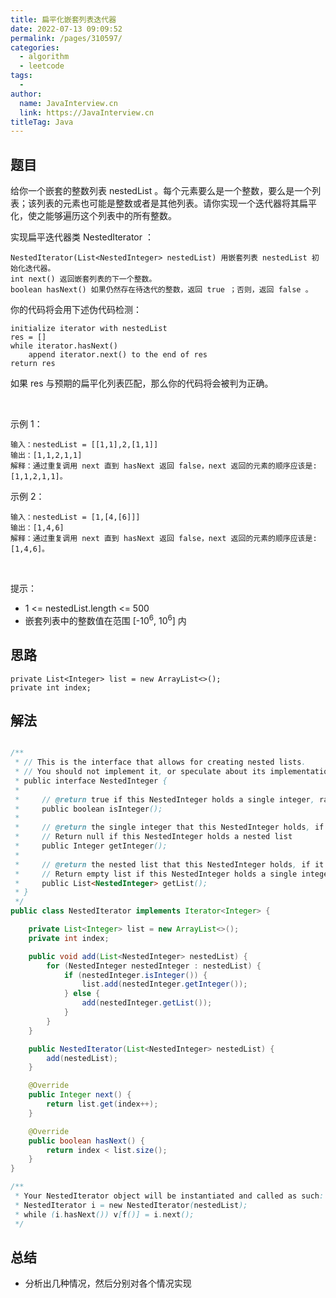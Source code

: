 ```yaml
---
title: 扁平化嵌套列表迭代器
date: 2022-07-13 09:09:52
permalink: /pages/310597/
categories:
  - algorithm
  - leetcode
tags:
  - 
author: 
  name: JavaInterview.cn
  link: https://JavaInterview.cn
titleTag: Java
---
```


## 题目

给你一个嵌套的整数列表 nestedList 。每个元素要么是一个整数，要么是一个列表；该列表的元素也可能是整数或者是其他列表。请你实现一个迭代器将其扁平化，使之能够遍历这个列表中的所有整数。

实现扁平迭代器类 NestedIterator ：

    NestedIterator(List<NestedInteger> nestedList) 用嵌套列表 nestedList 初始化迭代器。
    int next() 返回嵌套列表的下一个整数。
    boolean hasNext() 如果仍然存在待迭代的整数，返回 true ；否则，返回 false 。
你的代码将会用下述伪代码检测：

    initialize iterator with nestedList
    res = []
    while iterator.hasNext()
        append iterator.next() to the end of res
    return res
如果 res 与预期的扁平化列表匹配，那么你的代码将会被判为正确。

 

示例 1：

    输入：nestedList = [[1,1],2,[1,1]]
    输出：[1,1,2,1,1]
    解释：通过重复调用 next 直到 hasNext 返回 false，next 返回的元素的顺序应该是: [1,1,2,1,1]。
示例 2：

    输入：nestedList = [1,[4,[6]]]
    输出：[1,4,6]
    解释：通过重复调用 next 直到 hasNext 返回 false，next 返回的元素的顺序应该是: [1,4,6]。
 

提示：

- 1 <= nestedList.length <= 500
- 嵌套列表中的整数值在范围 [-10<sup>6</sup>, 10<sup>6</sup>] 内


## 思路

    private List<Integer> list = new ArrayList<>();
    private int index;


## 解法
```java

/**
 * // This is the interface that allows for creating nested lists.
 * // You should not implement it, or speculate about its implementation
 * public interface NestedInteger {
 *
 *     // @return true if this NestedInteger holds a single integer, rather than a nested list.
 *     public boolean isInteger();
 *
 *     // @return the single integer that this NestedInteger holds, if it holds a single integer
 *     // Return null if this NestedInteger holds a nested list
 *     public Integer getInteger();
 *
 *     // @return the nested list that this NestedInteger holds, if it holds a nested list
 *     // Return empty list if this NestedInteger holds a single integer
 *     public List<NestedInteger> getList();
 * }
 */
public class NestedIterator implements Iterator<Integer> {

    private List<Integer> list = new ArrayList<>();
    private int index;

    public void add(List<NestedInteger> nestedList) {
        for (NestedInteger nestedInteger : nestedList) {
            if (nestedInteger.isInteger()) {
                list.add(nestedInteger.getInteger());
            } else {
                add(nestedInteger.getList());
            }
        }   
    }

    public NestedIterator(List<NestedInteger> nestedList) {
        add(nestedList);
    }

    @Override
    public Integer next() {
        return list.get(index++);
    }

    @Override
    public boolean hasNext() {
        return index < list.size();
    }
}

/**
 * Your NestedIterator object will be instantiated and called as such:
 * NestedIterator i = new NestedIterator(nestedList);
 * while (i.hasNext()) v[f()] = i.next();
 */
```

## 总结

- 分析出几种情况，然后分别对各个情况实现 
